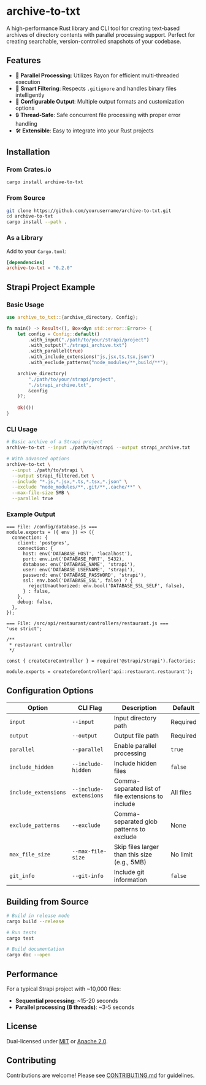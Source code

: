 # archive-to-txt

A high-performance Rust library and CLI tool for creating text-based archives of directory contents with parallel processing support. Perfect for creating searchable, version-controlled snapshots of your codebase.

## Features

- 🚀 **Parallel Processing**: Utilizes Rayon for efficient multi-threaded execution
- 📁 **Smart Filtering**: Respects `.gitignore` and handles binary files intelligently
- 📝 **Configurable Output**: Multiple output formats and customization options
- 🔒 **Thread-Safe**: Safe concurrent file processing with proper error handling
- 🛠️ **Extensible**: Easy to integrate into your Rust projects

## Installation

### From Crates.io
```bash
cargo install archive-to-txt
```

### From Source
```bash
git clone https://github.com/yourusername/archive-to-txt.git
cd archive-to-txt
cargo install --path .
```

### As a Library
Add to your `Cargo.toml`:

```toml
[dependencies]
archive-to-txt = "0.2.0"
```

## Strapi Project Example

### Basic Usage

```rust
use archive_to_txt::{archive_directory, Config};

fn main() -> Result<(), Box<dyn std::error::Error>> {
    let config = Config::default()
        .with_input("./path/to/your/strapi/project")
        .with_output("./strapi_archive.txt")
        .with_parallel(true)
        .with_include_extensions("js,jsx,ts,tsx,json")
        .with_exclude_patterns("node_modules/**,build/**");

    archive_directory(
        "./path/to/your/strapi/project",
        "./strapi_archive.txt",
        &config
    )?;
    
    Ok(())
}
```

### CLI Usage

```bash
# Basic archive of a Strapi project
archive-to-txt --input ./path/to/strapi --output strapi_archive.txt

# With advanced options
archive-to-txt \
  --input ./path/to/strapi \
  --output strapi_filtered.txt \
  --include "*.js,*.jsx,*.ts,*.tsx,*.json" \
  --exclude "node_modules/**,.git/**,.cache/**" \
  --max-file-size 5MB \
  --parallel true
```

### Example Output

```
=== File: /config/database.js ===
module.exports = ({ env }) => ({
  connection: {
    client: 'postgres',
    connection: {
      host: env('DATABASE_HOST', 'localhost'),
      port: env.int('DATABASE_PORT', 5432),
      database: env('DATABASE_NAME', 'strapi'),
      user: env('DATABASE_USERNAME', 'strapi'),
      password: env('DATABASE_PASSWORD', 'strapi'),
      ssl: env.bool('DATABASE_SSL', false) ? {
        rejectUnauthorized: env.bool('DATABASE_SSL_SELF', false),
      } : false,
    },
    debug: false,
  },
});

=== File: /src/api/restaurant/controllers/restaurant.js ===
'use strict';

/**
 * restaurant controller
 */

const { createCoreController } = require('@strapi/strapi').factories;

module.exports = createCoreController('api::restaurant.restaurant');
```

## Configuration Options

| Option | CLI Flag | Description | Default |
|--------|----------|-------------|---------|
| `input` | `--input` | Input directory path | Required |
| `output` | `--output` | Output file path | Required |
| `parallel` | `--parallel` | Enable parallel processing | `true` |
| `include_hidden` | `--include-hidden` | Include hidden files | `false` |
| `include_extensions` | `--include-extensions` | Comma-separated list of file extensions to include | All files |
| `exclude_patterns` | `--exclude` | Comma-separated glob patterns to exclude | None |
| `max_file_size` | `--max-file-size` | Skip files larger than this size (e.g., 5MB) | No limit |
| `git_info` | `--git-info` | Include git information | `false` |

## Building from Source

```bash
# Build in release mode
cargo build --release

# Run tests
cargo test

# Build documentation
cargo doc --open
```

## Performance

For a typical Strapi project with ~10,000 files:

- **Sequential processing**: ~15-20 seconds
- **Parallel processing (8 threads)**: ~3-5 seconds

## License

Dual-licensed under [MIT](LICENSE-MIT) or [Apache 2.0](LICENSE-APACHE).

## Contributing

Contributions are welcome! Please see [CONTRIBUTING.md](CONTRIBUTING.md) for guidelines.

